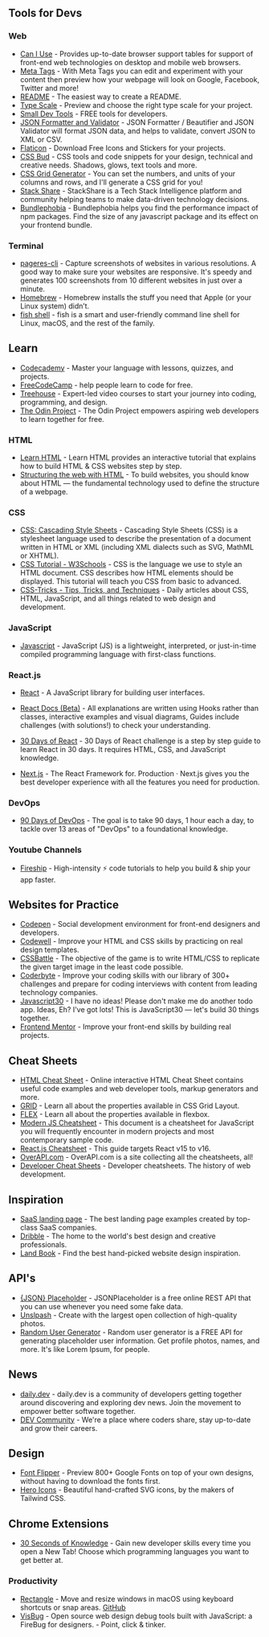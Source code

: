 ## Tools for Devs

### Web

- [Can I Use](https://caniuse.com/) - Provides up-to-date browser support tables for support of front-end web technologies on desktop and mobile web browsers.
- [Meta Tags](https://metatags.io/) - With Meta Tags you can edit and experiment with your content then preview how your webpage will look on Google, Facebook, Twitter and more!
- [README](https://readme.so/) - The easiest way to create a README.
- [Type Scale](https://type-scale.com/) - Preview and choose the right type scale for your project.
- [Small Dev Tools](https://smalldev.tools/) - FREE tools for developers.
- [JSON Formatter and Validator](https://jsonformatter.org/) - JSON Formatter / Beautifier and JSON Validator will format JSON data, and helps to validate, convert JSON to XML or CSV. 
- [Flaticon](https://www.flaticon.com/) - Download Free Icons and Stickers for your projects.
- [CSS Bud](https://cssbud.com/) - CSS tools and code snippets for your design, technical and creative needs. Shadows, glows, text tools and more.
- [CSS Grid Generator](https://cssgrid-generator.netlify.app/) - You can set the numbers, and units of your columns and rows, and I'll generate a CSS grid for you!
- [Stack Share](https://stackshare.io/stacks) - StackShare is a Tech Stack Intelligence platform and community helping teams to make data-driven technology decisions.
- [Bundlephobia](https://bundlephobia.com/) - Bundlephobia helps you find the performance impact of npm packages. Find the size of any javascript package and its effect on your frontend bundle.


### Terminal

- [pageres-cli](https://github.com/sindresorhus/pageres-cli) - Capture screenshots of websites in various resolutions. A good way to make sure your websites are responsive. It's speedy and generates 100 screenshots from 10 different websites in just over a minute.
- [Homebrew](https://brew.sh/) - Homebrew installs the stuff you need that Apple (or your Linux system) didn’t.
- [fish shell](https://fishshell.com/) - fish is a smart and user-friendly command line
shell for Linux, macOS, and the rest of the family.


## Learn 

- [Codecademy](https://www.codecademy.com/catalog) - Master your language with lessons, quizzes, and projects.
- [FreeCodeCamp](https://www.freecodecamp.org/) - help people learn to code for free.
- [Treehouse](https://teamtreehouse.com/) - Expert-led video courses to start your journey into coding, programming, and design.
- [The Odin Project](https://www.theodinproject.com/) - The Odin Project empowers aspiring web developers to learn together for free.

### HTML
- [Learn HTML](https://www.learn-html.org/) - Learn HTML provides an interactive tutorial that explains how to build HTML & CSS websites step by step.
- [Structuring the web with HTML](https://developer.mozilla.org/en-US/docs/Learn/HTML) - To build websites, you should know about HTML — the fundamental technology used to define the structure of a webpage.

### CSS
- [CSS: Cascading Style Sheets](https://developer.mozilla.org/en-US/docs/Web/CSS) - Cascading Style Sheets (CSS) is a stylesheet language used to describe the presentation of a document written in HTML or XML (including XML dialects such as SVG, MathML or XHTML).
- [CSS Tutorial - W3Schools](https://www.w3schools.com/css/) - CSS is the language we use to style an HTML document. CSS describes how HTML elements should be displayed. This tutorial will teach you CSS from basic to advanced.
- [CSS-Tricks - Tips, Tricks, and Techniques](https://css-tricks.com/) - Daily articles about CSS, HTML, JavaScript, and all things related to web design and development.

### JavaScript
- [Javascript](https://developer.mozilla.org/en-US/docs/Web/JavaScript) - JavaScript (JS) is a lightweight, interpreted, or just-in-time compiled programming language with first-class functions.

### React.js
- [React](https://reactjs.org/docs/getting-started.html) - A JavaScript library for building user interfaces.
- [React Docs (Beta)](https://beta.reactjs.org/) - All explanations are written using Hooks rather than classes, interactive examples and visual diagrams, Guides include challenges (with solutions!) to check your understanding.
- [30 Days of React](https://github.com/Asabeneh/30-Days-Of-React) - 30 Days of React challenge is a step by step guide to learn React in 30 days. It requires HTML, CSS, and JavaScript knowledge.

- [Next.js](https://nextjs.org/docs/getting-started) - The React Framework for. Production · Next.js gives you the best developer experience with all the features you need for production.

### DevOps
- [90 Days of DevOps](https://github.com/MichaelCade/90DaysOfDevOps) - The goal is to take 90 days, 1 hour each a day, to tackle over 13 areas of "DevOps" to a foundational knowledge.

### Youtube Channels
- [Fireship](https://www.youtube.com/c/Fireship) - High-intensity ⚡ code tutorials to help you build & ship your app faster.

## Websites for Practice 

- [Codepen](https://codepen.io/) - Social development environment for front-end designers and developers.
- [Codewell](https://www.codewell.cc/) - Improve your HTML and CSS skills by practicing on real design templates.
- [CSSBattle](https://cssbattle.dev/) - The objective of the game is to write HTML/CSS to replicate the given target image in the least code possible. 
- [Coderbyte](https://coderbyte.com/) - Improve your coding skills with our library of 300+ challenges and prepare for coding interviews with content from leading technology companies.
- [Javascript30](https://javascript30.com/) - I have no ideas! Please don't make me do another todo app. Ideas, Eh? I've got lots! This is JavaScript30 — let's build 30 things together.
- [Frontend Mentor](https://www.frontendmentor.io/) - Improve your front-end skills by building real projects.


## Cheat Sheets

- [HTML Cheat Sheet](https://htmlcheatsheet.com/) - Online interactive HTML Cheat Sheet contains useful code examples and web developer tools, markup generators and more.
- [GRID](https://grid.malven.co/) - Learn all about the properties available in CSS Grid Layout.
- [FLEX](https://flexbox.malven.co/) - Learn all about the properties available in flexbox.
- [Modern JS Cheatsheet](https://github.com/mbeaudru/modern-js-cheatsheet) - This document is a cheatsheet for JavaScript you will frequently encounter in modern projects and most contemporary sample code.
- [React.js Cheatsheet](https://devhints.io/react) - This guide targets React v15 to v16.
- [OverAPI.com](https://overapi.com/) - OverAPI.com is a site collecting all the cheatsheets, all!
- [Developer Cheat Sheets](http://www.developer-cheatsheets.com/) - Developer cheatsheets. The history of web development.

## Inspiration

- [SaaS landing page](https://saaslandingpage.com/) - The best landing page examples created by top-class SaaS companies.
- [Dribble](https://dribbble.com/) - The home to the world's best design and creative professionals.
- [Land Book](https://land-book.com/) - Find the best hand-picked website design inspiration.


## API's

- [{JSON} Placeholder](https://jsonplaceholder.typicode.com/) - JSONPlaceholder is a free online REST API that you can use whenever you need some fake data.
- [Unslpash](https://unsplash.com/developers) - Create with the largest open collection of high-quality photos.
- [Random User Generator](https://randomuser.me/) - Random user generator is a FREE API for generating placeholder user information. Get profile photos, names, and more. It's like Lorem Ipsum, for people.

## News

- [daily.dev](https://www.google.com/url?sa=t&rct=j&q=&esrc=s&source=web&cd=&cad=rja&uact=8&ved=2ahUKEwiL0JiRksH4AhWJDEQIHXYJBrUQFnoECAkQAQ&url=https%3A%2F%2Fdaily.dev%2F&usg=AOvVaw2h2GTZqnaItBpV4Hva4wnm) - daily.dev is a community of developers getting together around discovering and exploring dev news. Join the movement to empower better software together.
- [DEV Community](https://dev.to/) - We're a place where coders share, stay up-to-date and grow their careers.

## Design

- [Font Flipper](https://fontflipper.com/) - Preview 800+ Google Fonts on top of your own designs, without having to download the fonts first.
- [Hero Icons](https://heroicons.com/) - Beautiful hand-crafted SVG icons, by the makers of Tailwind CSS.


## Chrome Extensions

- [30 Seconds of Knowledge](https://chrome.google.com/webstore/detail/30-seconds-of-knowledge/mmgplondnjekobonklacmemikcnhklla?hl=en) - Gain new developer skills every time you open a New Tab! Choose which programming languages you want to get better at.

### Productivity

- [Rectangle](https://rectangleapp.com/) - Move and resize windows in macOS using keyboard shortcuts or snap areas. [GitHub](https://github.com/rxhanson/Rectangle)
- [VisBug](https://chrome.google.com/webstore/detail/visbug/cdockenadnadldjbbgcallicgledbeoc?hl=en) - Open source web design debug tools built with JavaScript: a FireBug for designers. - Point, click & tinker.